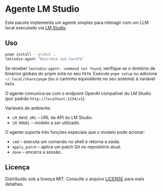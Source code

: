 # Agente LM Studio

Este pacote implementa um agente simples para interagir com um LLM local executado via [LM Studio](https://lmstudio.ai).

## Uso

```bash
pnpm install --global .
lmstudio-agent "Descreva sua tarefa"
```

Se receber `lmstudio-agent: command not found`, verifique se o diretório de binários globais do pnpm está no seu `PATH`.
Execute `pnpm setup` ou adicione `~/.local/share/pnpm` (ou o caminho equivalente no seu sistema) à variável `PATH`.

O agente comunica‑se com o endpoint OpenAI compatível do LM Studio (por padrão `http://localhost:1234/v1`).

Variáveis de ambiente:

- `LM_BASE_URL` – URL da API do LM Studio.
- `LM_MODEL` – modelo a ser utilizado.

O agente suporta três funções especiais que o modelo pode acionar:

- `cmd` – executa um comando no shell e retorna a saída.
- `apply_patch` – aplica um patch Git no repositório atual.
- `done` – encerra a sessão.

## Licença

Distribuído sob a licença MIT. Consulte o arquivo [LICENSE](LICENSE) para mais detalhes.
